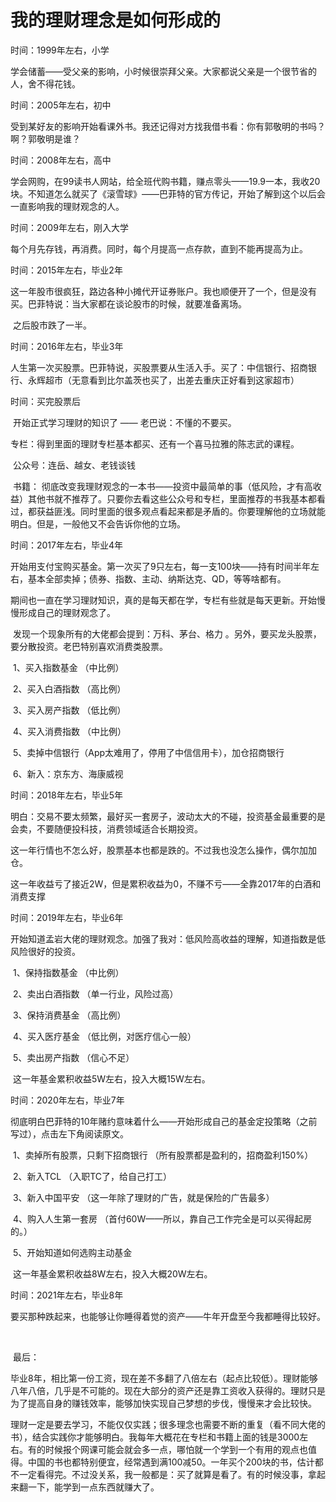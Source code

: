 # 我的理财理念是如何形成的

时间：1999年左右，小学

​           学会储蓄——受父亲的影响，小时候很崇拜父亲。大家都说父亲是一个很节省的人，舍不得花钱。

时间：2005年左右，初中

​           受到某好友的影响开始看课外书。我还记得对方找我借书看：你有郭敬明的书吗？ 啊？郭敬明是谁？

时间：2008年左右，高中

​           学会网购，在99读书人网站，给全班代购书籍，赚点零头——19.9一本，我收20块。不知道怎么就买了《滚雪球》——巴菲特的官方传记，开始了解到这个以后会一直影响我的理财观念的人。

时间：2009年左右，刚入大学

​           每个月先存钱，再消费。同时，每个月提高一点存款，直到不能再提高为止。

时间：2015年左右，毕业2年

​           这一年股市很疯狂，路边各种小摊代开证券账户。我也顺便开了一个，但是没有买。巴菲特说：当大家都在谈论股市的时候，就要准备离场。

​          之后股市跌了一半。

时间：2016年左右，毕业3年

​           人生第一次买股票。巴菲特说，买股票要从生活入手。买了：中信银行、招商银行、永辉超市（无意看到比尔盖茨也买了，出差去重庆正好看到这家超市）

时间：买完股票后

​          开始正式学习理财的知识了 —— 老巴说：不懂的不要买。

​          专栏：得到里面的理财专栏基本都买、还有一个喜马拉雅的陈志武的课程。

​          公众号：连岳、越女、老钱谈钱      

​          书籍： 彻底改变我理财观念的一本书——投资中最简单的事（低风险，才有高收益）其他书就不推荐了。只要你去看这些公众号和专栏，里面推荐的书我基本都看过，都获益匪浅。同时里面的很多观点看起来都是矛盾的。你要理解他的立场就能明白。但是，一般他又不会告诉你他的立场。

时间：2017年左右，毕业4年

​           开始用支付宝购买基金。第一次买了9只左右，每一支100块——持有时间半年左右，基本全部卖掉；债券、指数、主动、纳斯达克、QD，等等啥都有。

​           期间也一直在学习理财知识，真的是每天都在学，专栏有些就是每天更新。开始慢慢形成自己的理财观念了。

​           发现一个现象所有的大佬都会提到：万科、茅台、格力 。另外，要买龙头股票，要分散投资。老巴特别喜欢消费类股票。

​           1、买入指数基金   （中比例）

​           2、买入白酒指数   （高比例）

​           3、买入房产指数   （低比例）

​           4、买入消费指数    （中比例） 

​           5、卖掉中信银行（App太难用了，停用了中信信用卡），加仓招商银行

​           6、新入：京东方、海康威视

时间：2018年左右，毕业5年

​           明白：交易不要太频繁，最好买一套房子，波动太大的不碰，投资基金最重要的是会卖，不要随便投科技，消费领域适合长期投资。

​           这一年行情也不怎么好，股票基本也都是跌的。不过我也没怎么操作，偶尔加加仓。

​           这一年收益亏了接近2W，但是累积收益为0，不赚不亏——全靠2017年的白酒和消费支撑

时间：2019年左右，毕业6年

​           开始知道孟岩大佬的理财观念。加强了我对：低风险高收益的理解，知道指数是低风险很好的投资。

​           1、保持指数基金    （中比例）

​           2、卖出白酒指数    （单一行业，风险过高）

​           3、保持消费基金    （高比例）

​           4、买入医疗基金    （低比例，对医疗信心一般）   

​           5、卖出房产指数    （信心不足）

​           这一年基金累积收益5W左右，投入大概15W左右。

时间：2020年左右，毕业7年

​            彻底明白巴菲特的10年赌约意味着什么——开始形成自己的基金定投策略（之前写过），点击左下角阅读原文。

​            1、卖掉所有股票，只剩下招商银行   （所有股票都是盈利的，招商盈利150%）

​            2、新入TCL                   （入职TC了，给自己打工）                   

​            3、新入中国平安           （这一年除了理财的广告，就是保险的广告最多）

​            4、购入人生第一套房    （首付60W——所以，靠自己工作完全是可以买得起房的。）

​            5、开始知道如何选购主动基金  

​            这一年基金累积收益8W左右，投入大概20W左右。

时间：2021年左右，毕业8年

​           要买那种跌起来，也能够让你睡得着觉的资产——牛年开盘至今我都睡得比较好。 

​         

​           最后：

​          毕业8年，相比第一份工资，现在差不多翻了八倍左右（起点比较低）。理财能够八年八倍，几乎是不可能的。现在大部分的资产还是靠工资收入获得的。理财只是为了提高自身的赚钱效率，能够加快实现自己梦想的步伐，慢慢来才会比较快。

​         理财一定是要去学习，不能仅仅实践；很多理念也需要不断的重复（看不同大佬的书），结合实践你才能够明白。我每年大概花在专栏和书籍上面的钱是3000左右。有的时候报个网课可能会就会多一点，哪怕就一个学到一个有用的观点也值得。中国的书也都特别便宜，经常遇到满100减50。一年买个200块的书，估计都不一定看得完。不过没关系，我一般都是：买了就算是看了。有的时候没事，拿起来翻一下，能学到一点东西就赚大了。







​         